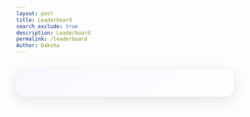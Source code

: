 ```yaml
---
layout: post
title: Leaderboard
search_exclude: true
description: Leaderboard
permalink: /leaderboard
Author: Daksha
---
```


<div class="leaderboard-container">
    <style>
        .leaderboard-container {
            font-family: 'Poppins', Arial, sans-serif;
            max-width: 800px;
            margin: 2rem auto;
            padding: 2rem;
            background: linear-gradient(145deg, #f6f8ff, #ffffff);
            border-radius: 20px;
            box-shadow: 0 8px 30px rgba(0, 0, 0, 0.1);
        }

        .leaderboard-title {
            color: #000000;
            font-size: 2.5rem;
            margin-bottom: 2rem;
            text-align: center;
            font-weight: 600;
            text-transform: uppercase;
            letter-spacing: 2px;
        }

        .form-container {
            margin: 2rem auto;
            max-width: 600px;
            display: flex;
            flex-direction: column;
            gap: 1rem;
            padding: 1.5rem;
            background: white;
            border-radius: 12px;
            box-shadow: 0 4px 15px rgba(0, 0, 0, 0.05);
        }

        .input-group {
            display: flex;
            gap: 1rem;
            margin-bottom: 1rem;
        }

        .form-input {
            padding: 12px 15px;
            border: 2px solid #eee;
            border-radius: 8px;
            font-size: 1rem;
            transition: border-color 0.3s ease;
            flex: 1;
        }

        .form-input:focus {
            border-color: #2C3E50;
            outline: none;
        }

        .submit-button {
            padding: 12px 25px;
            background: #2C3E50;
            color: white;
            border: none;
            border-radius: 8px;
            font-size: 1rem;
            cursor: pointer;
            transition: background-color 0.3s ease;
        }

        .submit-button:hover {
            background: #34495E;
        }

        .leaderboard-table {
            width: 100%;
            border-collapse: separate;
            border-spacing: 0 8px;
            margin: 20px 0;
        }

        .leaderboard-table th {
            background: #2C3E50;
            color: white;
            padding: 15px;
            text-align: left;
            font-weight: 500;
            font-size: 1.1rem;
            border-radius: 8px;
        }

        .leaderboard-table td {
            padding: 15px;
            background: white;
            border: 1px solid #eee;
        }

        .leaderboard-table tr:nth-child(1) td {
            background: linear-gradient(145deg, #ffd700, #ffc800);
            font-weight: bold;
        }

        .leaderboard-table tr:nth-child(2) td {
            background: linear-gradient(145deg, #C0C0C0, #B8B8B8);
            font-weight: bold;
        }

        .leaderboard-table tr:nth-child(3) td {
            background: linear-gradient(145deg, #CD7F32, #C77730);
            font-weight: bold;
            color: white;
        }

        @media (max-width: 768px) {
            .leaderboard-container {
                margin: 1rem;
                padding: 1rem;
            }

            .input-group {
                flex-direction: column;
            }
        }
    </style>

    <h1 class="leaderboard-title">Scribble Masters</h1>
    
    <!-- Simplified Manual Input Form -->
    <div class="form-container">
        <div class="input-group">
            <input type="text" id="profileName" placeholder="Profile Name" class="form-input">
            <input type="number" id="score" placeholder="Score (0-100)" class="form-input" style="color: white;">
            <button onclick="addEntry()" class="submit-button">Add to Leaderboard</button>
        </div>
    </div>

    <!-- Simplified Leaderboard Table -->
    <table class="leaderboard-table">
        <thead>
            <tr>
                <th>Rank</th>
                <th>Profile Name</th>
                <th>Score</th>
            </tr>
        </thead>
        <tbody id="leaderboard">
            <!-- Entries will be added here dynamically -->
        </tbody>
    </table>
</div>

<script>
    // API endpoint
    const API_URL = 'http://0.0.0.0:8887/api/leaderboard';

    // Fetch and display leaderboard
    async function fetchLeaderboard() {
        try {
            const response = await fetch(API_URL);
            if (!response.ok) throw new Error('Failed to fetch leaderboard');
            const data = await response.json();
            displayLeaderboard(data);
        } catch (error) {
            console.error('Error:', error);
            document.getElementById('leaderboard').innerHTML = 
                '<tr><td colspan="3" style="color: #000000;">Error loading leaderboard. Please try again later.</td></tr>';
        }
    }

    // Display leaderboard data
    function displayLeaderboard(data) {
        const tbody = document.getElementById('leaderboard');
        tbody.innerHTML = '';

        if (data.length === 0) {
            tbody.innerHTML = '<tr><td colspan="3" style="color: #000000;">No entries yet</td></tr>';
            return;
        }

        data.forEach((entry, index) => {
            const row = document.createElement('tr');
            row.innerHTML = `
                <td>${index + 1}</td>
                <td>${entry.profile_name}</td>
                <td>${entry.score}</td>
            `;
            tbody.appendChild(row);
        });
    }

    // Add new entry
    async function addEntry() {
        const profileName = document.getElementById('profileName').value.trim();
        const score = parseInt(document.getElementById('score').value);

        if (!profileName) {
            alert('Please enter a profile name');
            return;
        }

        if (isNaN(score) || score < 0 || score > 100) {
            alert('Please enter a valid score between 0 and 100');
            return;
        }

        try {
            const response = await fetch(API_URL, {
                method: 'POST',
                headers: {
                    'Content-Type': 'application/json',
                },
                body: JSON.stringify({
                    name: profileName,
                    score: score
                })
            });

            if (!response.ok) {
                const error = await response.json();
                throw new Error(error.error || 'Failed to add entry');
            }

            // Clear inputs
            document.getElementById('profileName').value = '';
            document.getElementById('score').value = '';

            // Refresh leaderboard
            await fetchLeaderboard();
        } catch (error) {
            console.error('Error:', error);
        }
    }

    // Initial load
    fetchLeaderboard();
</script>